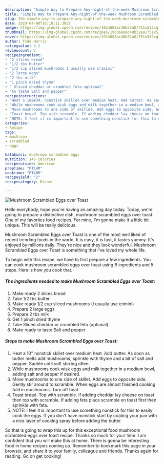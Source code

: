 ```yaml
---
description: "Simple Way to Prepare Any-night-of-the-week Mushroom Scrambled Eggs over Toast"
title: "Simple Way to Prepare Any-night-of-the-week Mushroom Scrambled Eggs over Toast"
slug: 384-simple-way-to-prepare-any-night-of-the-week-mushroom-scrambled-eggs-over-toast
date: 2020-04-08T16:18:11.383Z
image: https://img-global.cpcdn.com/recipes/19b3688ac48b32a0/751x532cq70/mushroom-scrambled-eggs-over-toast-recipe-main-photo.jpg
thumbnail: https://img-global.cpcdn.com/recipes/19b3688ac48b32a0/751x532cq70/mushroom-scrambled-eggs-over-toast-recipe-main-photo.jpg
cover: https://img-global.cpcdn.com/recipes/19b3688ac48b32a0/751x532cq70/mushroom-scrambled-eggs-over-toast-recipe-main-photo.jpg
author: Todd Harris
ratingvalue: 3.2
reviewcount: 3
recipeingredient:
- "2 slices bread"
- "1/2 tbs butter"
- "1/2 cup sliced mushrooms I usually use crimini"
- "2 large eggs"
- "2 tbs milk"
- "1 pinch dried thyme"
- " Sliced cheddar or crumbled feta optional"
- "to taste Salt and pepper"
recipeinstructions:
- "Heat a 10&#34; nonstick skillet over medium heat. Add butter. As soon as butter melts add mushrooms, sprinkle with thyme and a bit of salt and pepper. Sautée until soft stirring often."
- "While mushrooms cook wisk eggs and milk together in a medium bowl, adding salt and pepper if desired."
- "Move mushrooms to one side of skillet. Add eggs to opposite side. Gently stir around to scramble. When eggs are almost finished cooking fold in mushrooms. Turn off heat."
- "Toast bread. Top with scramble. If adding cheddar lay cheese on toast then top with scramble. If adding feta place scramble on toast first then sprinkle with feta."
- "NOTE: I feel it is important to use something nonstick for this to easily cook the eggs. If you don&#39;t have nonstick start by coating your pan with a nice layer of cooking spray before adding the butter."
categories:
- Recipe
tags:
- mushroom
- scrambled
- eggs

katakunci: mushroom scrambled eggs 
nutrition: 146 calories
recipecuisine: American
preptime: "PT14M"
cooktime: "PT48M"
recipeyield: "2"
recipecategory: Dinner

---
```



![Mushroom Scrambled Eggs over Toast](https://img-global.cpcdn.com/recipes/19b3688ac48b32a0/751x532cq70/mushroom-scrambled-eggs-over-toast-recipe-main-photo.jpg)

Hello everybody, hope you're having an amazing day today. Today, we're going to prepare a distinctive dish, mushroom scrambled eggs over toast. One of my favorites food recipes. For mine, I'm gonna make it a little bit unique. This will be really delicious.



Mushroom Scrambled Eggs over Toast is one of the most well liked of recent trending foods in the world. It is easy, it is fast, it tastes yummy. It's enjoyed by millions daily. They're nice and they look wonderful. Mushroom Scrambled Eggs over Toast is something that I've loved my whole life.


To begin with this recipe, we have to first prepare a few ingredients. You can cook mushroom scrambled eggs over toast using 8 ingredients and 5 steps. Here is how you cook that.

<!--inarticleads1-->

##### The ingredients needed to make Mushroom Scrambled Eggs over Toast:

1. Make ready 2 slices bread
1. Take 1/2 tbs butter
1. Make ready 1/2 cup sliced mushrooms (I usually use crimini)
1. Prepare 2 large eggs
1. Prepare 2 tbs milk
1. Get 1 pinch dried thyme
1. Take  Sliced cheddar or crumbled feta (optional)
1. Make ready to taste Salt and pepper




<!--inarticleads2-->

##### Steps to make Mushroom Scrambled Eggs over Toast:

1. Heat a 10&#34; nonstick skillet over medium heat. Add butter. As soon as butter melts add mushrooms, sprinkle with thyme and a bit of salt and pepper. Sautée until soft stirring often.
1. While mushrooms cook wisk eggs and milk together in a medium bowl, adding salt and pepper if desired.
1. Move mushrooms to one side of skillet. Add eggs to opposite side. Gently stir around to scramble. When eggs are almost finished cooking fold in mushrooms. Turn off heat.
1. Toast bread. Top with scramble. If adding cheddar lay cheese on toast then top with scramble. If adding feta place scramble on toast first then sprinkle with feta.
1. NOTE: I feel it is important to use something nonstick for this to easily cook the eggs. If you don&#39;t have nonstick start by coating your pan with a nice layer of cooking spray before adding the butter.




So that is going to wrap this up for this exceptional food mushroom scrambled eggs over toast recipe. Thanks so much for your time. I am confident that you will make this at home. There is gonna be interesting food in home recipes coming up. Remember to bookmark this page in your browser, and share it to your family, colleague and friends. Thanks again for reading. Go on get cooking!
